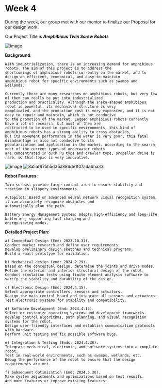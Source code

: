 # Week 4

During the week, our group met with our mentor to finalize our Proposal for our design work.

Our Project Title is **_Amphibious Twin Screw Robots_**

![image](https://github.com/Issac1010/week_4.github.io/assets/143713302/a3b2df31-1baa-4cf1-9251-049afe235404)

**Background:** 

    With industrialization, there is an increasing demand for amphibious robots. The aim of this project is to address the 
    shortcomings of amphibious robots currently on the market, and to design an efficient, economical, and easy-to-maintain 
    amphibious robot for specific environments such as swamps and wetlands.

    Currently there are many researches on amphibious robots, but very few of them can really be put into industrialized 
    production and practicality. Although the snake-shaped amphibious robot is powerful, its mechanical structure is very 
    complicated, and the production cost is very expensive, and it is not easy to repair and maintain, which is not conducive 
    to the promotion of the market. Legged amphibious robots currently have a lot of research, but most of them are 
    restricted to be used in specific environments, this kind of amphibious robots has a strong ability to cross obstacles, 
    but its movement performance in the water is very poor, this fatal disadvantage is also not conducive to its 
    popularization and application in the market. According to the search, most of the current types of underwater robots 
    are concentrated in duck Pu type and crawler type, propeller drive is rare, so this topic is very innovative.

![image](https://github.com/Issac1010/week_4.github.io/assets/143713302/1e91f740-3f2a-49cc-a7d0-de12157fd01b)
![8a5af975b5d35a886de1f07ada6ba33](https://github.com/Issac1010/week_4.github.io/assets/143713302/e2542a88-b04d-4f49-b229-3840a27b60bb)

**Robot Features:** 

    Twin screws: provide large contact area to ensure stability and traction in slippery environments.
    
    Autopilot: Based on advanced neural network visual recognition system, it can accurately recognize obstacles and 
    automatically plan the path.
    
    Battery Energy Management System: Adopts high-efficiency and long-life batteries, supporting fast charging and 
    energy-saving modes.

**Detailed Project Plan:** 

    a) Conceptual Design (End: 2023.10.31).
    Conduct market research and define user requirements.
    Develop preliminary design sketches and technical programs.
    Build a small prototype for validation.

    b) Mechanical design (end: 2024.2.29).
    Based on the conceptual design, determine the joints and drive modes.
    Refine the exterior and interior structural design of the robot.
    Conduct simulation tests using finite element analysis software to verify the stability and durability of the design.

    c) Electronic Design (End: 2024.4.15).
    Select appropriate controllers, sensors and actuators.
    Design the main control board and integrate all sensors and actuators.
    Test electronic systems for stability and compatibility.

    d) Software Development (End: 2024.4.15).
    Select or customize operating systems and development frameworks.
    Develop control algorithms, path planning, and visual recognition systems for the robot.
    Design user-friendly interfaces and establish communication protocols with hardware.
    Perform unit testing and fix possible software bugs.

    e) Integration & Testing (Ends: 2024.4.30).
    Integrate mechanical, electronic, and software systems into a complete robot.
    Test in real-world environments, such as swamps, wetlands, etc.
    Debug the performance of the robot to ensure that the design requirements are met.

    f) Subsequent Optimization (End: 2024.5.30).
    Make system adjustments and optimizations based on test results.
    Add more features or improve existing features.
